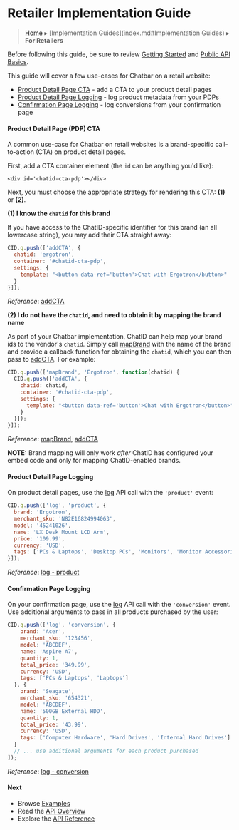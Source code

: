 Retailer Implementation Guide
=============================

> [Home](index.md) ▸ [Implementation Guides](index.md#Implementation Guides) ▸ **For Retailers**

Before following this guide, be sure to review [Getting Started](getting-started.md) and
[Public API Basics](public-api-overview.md#Basics).

This guide will cover a few use-cases for Chatbar on a retail website:

* [Product Detail Page CTA](retailer-implementation.md#Product_Detail_Page_CTA) - add a CTA to your product detail pages
* [Product Detail Page Logging](retailer-implementation.md#Product_Detail_Page_Logging) - log product metadata from your PDPs
* [Confirmation Page Logging](retailer-implementation.md#Confirmation_Page_Logging) - log conversions from your confirmation page

#### Product Detail Page (PDP) CTA

A common use-case for Chatbar on retail websites is a brand-specific call-to-action (CTA)
on product detail pages.

First, add a CTA container element (the `id` can be anything you'd like):

```
<div id='chatid-cta-pdp'></div>
```

Next, you must choose the appropriate strategy for rendering this CTA: **(1)** or **(2)**.

**(1) I know the `chatid` for this brand**

If you have access to the ChatID-specific identifier for this brand (an all lowercase
string), you may add their CTA straight away:

```javascript
CID.q.push(['addCTA', {
  chatid: 'ergotron',
  container: '#chatid-cta-pdp',
  settings: {
    template: "<button data-ref='button'>Chat with Ergotron</button>"
  }
}]);
```

*Reference*: [addCTA](public-api-reference.md#addCTA)

**(2) I do not have the `chatid`, and need to obtain it by mapping the brand name**

As part of your Chatbar implementation, ChatID can help map your brand ids to the vendor's
`chatid`. Simply call [mapBrand](public-api-reference.md#mapBrand) with the name of the
brand and provide a callback function for obtaining the `chatid`, which you can then pass
to [addCTA](public-api-reference.md#addCTA). For example:

```javascript
CID.q.push(['mapBrand', 'Ergotron', function(chatid) {
  CID.q.push(['addCTA', {
    chatid: chatid,
    container: '#chatid-cta-pdp',
    settings: {
      template: "<button data-ref='button'>Chat with Ergotron</button>"
    }
  }]);
}]);
```

*Reference*: [mapBrand](public-api-reference.md#mapBrand),
[addCTA](public-api-reference.md#addCTA)

**NOTE:** Brand mapping will only work *after* ChatID has configured your embed code
and only for mapping ChatID-enabled brands.

#### Product Detail Page Logging

On product detail pages, use the [log](public-api-reference.md#log) API call with
the `'product'` event:

```javascript
CID.q.push(['log', 'product', {
  brand: 'Ergotron',
  merchant_sku: 'N82E16824994063',
  model: '45241026',
  name: 'LX Desk Mount LCD Arm',
  price: '109.99',
  currency: 'USD',
  tags: ['PCs & Laptops', 'Desktop PCs', 'Monitors', 'Monitor Accessories', 'Ergotron']
}]);
```

*Reference*: [log - product](public-api-reference.md#log_-_product)

#### Confirmation Page Logging

On your confirmation page, use the [log](public-api-reference.md#log) API call with
the `'conversion'` event. Use additional arguments to pass in all products purchased by
the user:

```javascript
CID.q.push(['log', 'conversion', {
    brand: 'Acer',
    merchant_sku: '123456',
    model: 'ABCDEF',
    name: 'Aspire A7',
    quantity: 1,
    total_price: '349.99',
    currency: 'USD',
    tags: ['PCs & Laptops', 'Laptops']
  }, {
    brand: 'Seagate',
    merchant_sku: '654321',
    model: 'ABCDEF',
    name: '500GB External HDD',
    quantity: 1,
    total_price: '43.99',
    currency: 'USD',
    tags: ['Computer Hardware', 'Hard Drives', 'Internal Hard Drives']
  }
  // ... use additional arguments for each product purchased
]);
```

*Reference*: [log - conversion](public-api-reference.md#log_-_conversion)

#### Next

* Browse [Examples](demos.md)
* Read the [API Overview](public-api-overview.md)
* Explore the [API Reference](public-api-reference.md)
